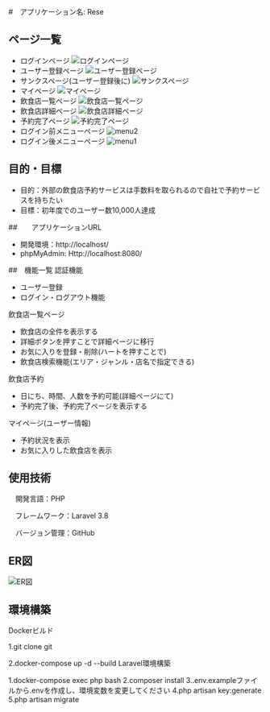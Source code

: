 #　アプリケーション名: Rese

## ページ一覧

- ログインページ
![ログインページ](img/login.png)
- ユーザー登録ページ
![ユーザー登録ページ](img/register.png)
- サンクスページ(ユーザー登録後に)
![サンクスページ](img/thanks.png)
- マイページ
![マイページ](img/my_page.png)
- 飲食店一覧ページ
![飲食店一覧ページ](img/shop_all.png)
- 飲食店詳細ページ
![飲食店詳細ページ](img/shop_detail.png)
- 予約完了ページ
![予約完了ページ](img/done.png)
- ログイン前メニューページ
![menu2](img/menu2.png)
- ログイン後メニューページ
![menu1](img/menu1.png)

## 目的・目標
- 目的：外部の飲食店予約サービスは手数料を取られるので自社で予約サービスを持ちたい
- 目標：初年度でのユーザー数10,000人達成

##　　アプリケーションURL
- 開発環境：http://localhost/
- phpMyAdmin: Http://localhost:8080/

##　機能一覧
認証機能
- ユーザー登録
- ログイン・ログアウト機能

飲食店一覧ページ
- 飲食店の全件を表示する
- 詳細ボタンを押すことで詳細ページに移行
- お気に入りを登録・削除(ハートを押すことで)
- 飲食店検索機能(エリア・ジャンル・店名で指定できる)

飲食店予約
- 日にち、時間、人数を予約可能(詳細ページにて)
- 予約完了後、予約完了ページを表示する

マイページ(ユーザー情報)
- 予約状況を表示
- お気に入りした飲食店を表示

## 使用技術
　開発言語：PHP

　フレームワーク：Laravel 3.8

　バージョン管理：GitHub

## ER図
![ER図]()

## 環境構築
Dockerビルド

1.git clone git

2.docker-compose up -d --build
Laravel環境構築

1.docker-compose exec php bash
2.composer install
3..env.exampleファイルから.envを作成し、環境変数を変更してください
4.php artisan key:generate
5.php artisan migrate
<!-- 6.php artisan db:seed -->